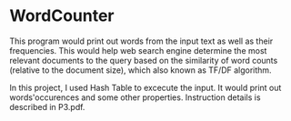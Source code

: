 # WordCounter
This program would print out words from the input text as well as their frequencies. This would help web search engine determine the most relevant documents to the query based on the similarity of word counts (relative to the document size), which also known as TF/DF algorithm. 

In this project, I used Hash Table to excecute the input. It would print out words'occurences and some other properties. Instruction details is described in P3.pdf.
